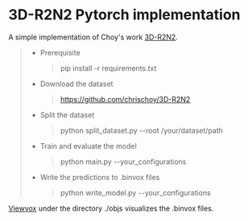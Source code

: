 # 3D-R2N2 Pytorch implementation

A simple implementation of Choy's work [3D-R2N2](<https://arxiv.org/abs/1604.00449>).

> * Prerequisite
>   > pip install -r requirements.txt
> * Download the dataset
>   > https://github.com/chrischoy/3D-R2N2
> * Split the dataset
>   > python split_dataset.py --root /your/dataset/path
> * Train and evaluate the model
>   > python main.py --your_configurations
> * Write the predictions to .binvox files
>   > python write_model.py --your_configurations

[Viewvox](https://www.patrickmin.com/viewvox/) under the directory ./objs visualizes the .binvox files.
